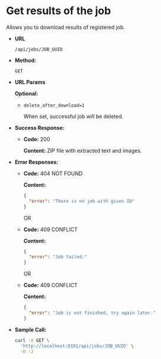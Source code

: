 # **Get results of the job**

Allows you to download results of registered job.

- **URL**

  `/api/jobs/JOB_UUID`

- **Method:**

  `GET`

- **URL Params**

  **Optional:**

  - `delete_after_download=1`

    When set, successful job will be deleted.

- **Success Response:**

  - **Code:** 200

    **Content:** ZIP file with extracted text and images.

- **Error Responses:**

  - **Code:** 404 NOT FOUND

    **Content:**

    ```json
    {
      "error": "There is no job with given ID"
    }
    ```

    OR

  - **Code:** 409 CONFLICT

    **Content:**

    ```json
    {
      "error": "Job failed."
    }
    ```

    OR

  - **Code:** 409 CONFLICT

    **Content:**

    ```json
    {
      "error": "Job is not finished, try again later."
    }
    ```

* **Sample Call:**

  ```bash
  curl -X GET \
    'http://localhost:8191/api/jobs/JOB_UUID' \
    -O -J
  ```
